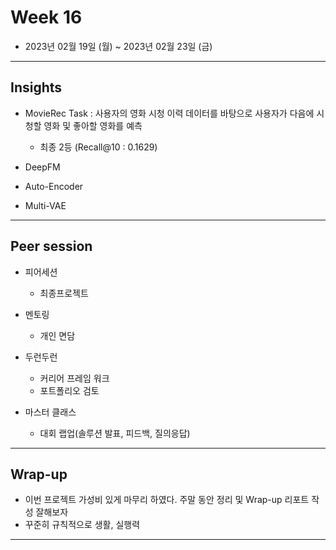# Week 16 

- 2023년 02월 19일 (월) ~  2023년 02월 23일 (금)

---

## Insights

- MovieRec Task : 사용자의 영화 시청 이력 데이터를 바탕으로 사용자가 다음에 시청할 영화 및 좋아할 영화를 예측
    - 최종 2등 (Recall@10 : 0.1629)

- DeepFM

- Auto-Encoder

- Multi-VAE


---

## Peer session

- 피어세션
    - 최종프로젝트 
   
- 멘토링
    - 개인 면담
    
- 두런두런
    - 커리어 프레임 워크
    - 포트폴리오 검토
    
- 마스터 클래스 
    - 대회 랩업(솔루션 발표, 피드백, 질의응답)

---

## Wrap-up

- 이번 프로젝트 가성비 있게 마무리 하였다. 주말 동안 정리 및 Wrap-up 리포트 작성 잘해보자
- 꾸준히 규칙적으로 생활, 실행력

---
